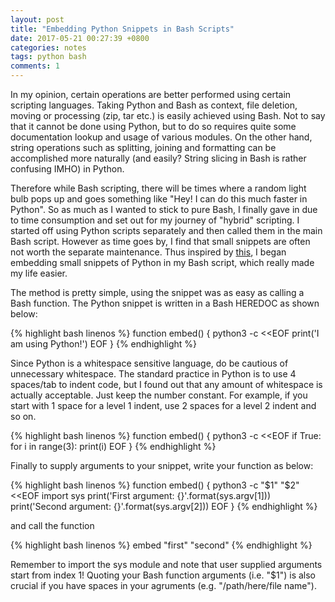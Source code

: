```yaml
---
layout: post
title: "Embedding Python Snippets in Bash Scripts"
date: 2017-05-21 00:27:39 +0800
categories: notes
tags: python bash
comments: 1
---
```


In my opinion, certain operations are better performed using certain scripting languages. Taking Python and Bash as context, file deletion, moving or processing (zip, tar etc.) is easily achieved using Bash. Not to say that it cannot be done using Python, but to do so requires quite some documentation lookup and usage of various modules. On the other hand, string operations such as splitting, joining and formatting can be accomplished more naturally (and easily? String slicing in Bash is rather confusing IMHO) in Python.

Therefore while Bash scripting, there will be times where a random light bulb pops up and goes something like "Hey! I can do this much faster in Python". So as much as I wanted to stick to pure Bash, I finally gave in due to time consumption and set out for my journey of "hybrid" scripting. I started off using Python scripts separately and then called them in the main Bash script. However as time goes by, I find that small snippets are often not worth the separate maintenance. Thus inspired by [this](http://bhfsteve.blogspot.my/2014/07/embedding-python-in-bash-scripts.html), I began embedding small snippets of Python in my Bash script, which really made my life easier.

The method is pretty simple, using the snippet was as easy as calling a Bash function. The Python snippet is written in a Bash HEREDOC as shown below:

{% highlight bash linenos %}
function embed() {
python3 -c <<EOF
print('I am using Python!')
EOF
}
{% endhighlight %}

Since Python is a whitespace sensitive language, do be cautious of unnecessary whitespace. The standard practice in Python is to use 4 spaces/tab to indent code, but I found out that any amount of whitespace is actually acceptable. Just keep the number constant. For example, if you start with 1 space for a level 1 indent, use 2 spaces for a level 2 indent and so on.

{% highlight bash linenos %}
function embed() {
python3 -c <<EOF
if True:
 for i in range(3):
  print(i)
EOF
}
{% endhighlight %}

Finally to supply arguments to your snippet, write your function as below:

{% highlight bash linenos %}
function embed() {
python3 -c "$1" "$2" <<EOF
import sys
print('First argument: {}'.format(sys.argv[1]))
print('Second argument: {}'.format(sys.argv[2]))
EOF
}
{% endhighlight %}

and call the function

{% highlight bash linenos %}
embed "first" "second"
{% endhighlight %}

Remember to import the sys module and note that user supplied arguments start from index 1! Quoting your Bash function arguments (i.e. "$1") is also crucial if you have spaces in your agruments (e.g. "/path/here/file name").